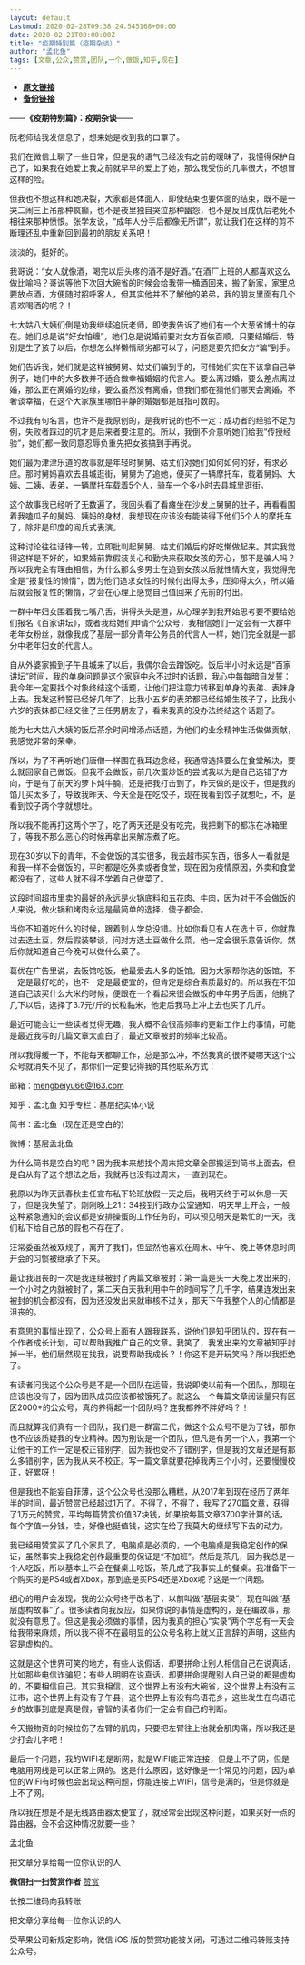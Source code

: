 ```yaml
---
layout: default
Lastmod: 2020-02-28T09:38:24.545168+00:00
date: 2020-02-21T00:00:00Z
title: "疫期特别篇（疫期杂谈）"
author: "孟北鱼"
tags: [文章,公众,赞赏,团队,一个,做饭,知乎,现在]
---
```


* [**原文链接**](http://mp.weixin.qq.com/s?__biz=MzI2MDY4MzA2Mg==&amp;mid=2247484811&amp;idx=1&amp;sn=6ab4ce2362e3275ea5af4611bef383f1&amp;chksm=ea64a1d2dd1328c425b273a9e52cb1a933781eef3e145561ff46aa691881d15bdeed1834fada#rd)
* [**备份链接**](http://archive.ph/x8y0t)


——**《疫期特别篇》：疫期杂谈**——

阮老师给我发信息了，想来她是收到我的口罩了。

我们在微信上聊了一些日常，但是我的语气已经没有之前的暧昧了，我懂得保护自己了，如果我在她爱上我之前就早早的爱上了她，那么我受伤的几率很大，不想冒这样的险。

但我也不想这样和她决裂，大家都是体面人，即使结束也要体面的结束，既不是一哭二闹三上吊那种疯癫，也不是夜里独自哭泣那种幽怨，也不是反目成仇后老死不相往来那种愤恨。张学友说，“成年人分手后都像无所谓”，就让我们在这样的剪不断理还乱中重新回到最初的朋友关系吧！

淡淡的，挺好的。

我哥说：“女人就像酒，喝完以后头疼的酒不是好酒。”在酒厂上班的人都喜欢这么做比喻吗？哥说等他下次回大碗省的时候会给我带一桶酒回来，搬了新家，家里总要放点酒，方便随时招呼客人，但其实他并不了解他的弟弟，我的朋友里面有几个喜欢喝酒的呢？！

七大姑八大姨们倒是劝我继续追阮老师，即使我告诉了她们有一个大葱省博士的存在。她们总是说“好女怕缠”，她们总是说婚前要对女方百依百顺，只要结婚后，特别是生了孩子以后，你想怎么样懒惰顽劣都可以了，问题是要先把女方“骗”到手。

她们告诉我，她们就是这样被舅舅、姑丈们骗到手的，可惜她们实在不该拿自己举例子，她们中的大多数并不适合做幸福婚姻的代言人。要么离过婚，要么差点离过婚，那么正在离婚的边缘，要么虽然没有离婚，但我们都在猜他们哪天会离婚，不奢谈幸福，在这个大家族里哪怕平静的婚姻都是屈指可数的。

不过我有句名言，也许不是我原创的，是我听说的也不一定：成功者的经验不足为例，失败者踩过的坑才是后来者要注意的。所以，我倒不介意听她们给我“传授经验”，她们都一致同意忍辱负重先把女孩搞到手再说。

她们最为津津乐道的故事就是年轻时舅舅、姑丈们对她们如何如何的好，有求必应。那时舅妈喜欢去县城逛街，舅舅为了追她，便买了一辆摩托车，载着舅妈、大姨、二姨、表弟，一辆摩托车载着5个人，骑车一个多小时去县城里逛街。

这个故事我已经听了无数遍了，我回头看了看瘫坐在沙发上舅舅的肚子，再看看围着我嗑瓜子的舅妈、姨妈的身材，我想现在应该没有能装得下他们5个人的摩托车了，除非是印度的阅兵式表演。

这种讨论往往话锋一转，立即批判起舅舅、姑丈们婚后的好吃懒做起来。其实我觉得这样是不好的，如果婚前靠假装关心和勤快来获取女孩的芳心，那不是骗人吗？所以我完全有理由相信，为什么那么多男士在追到女孩以后就性情大变，我觉得完全是“报复性的懒惰”，因为他们追求女性的时候付出得太多，压抑得太久，所以婚后就会报复性的懒惰，才会在心理上感觉自己值回来了先前的付出。

一群中年妇女围着我七嘴八舌，讲得头头是道，从心理学到我开始思考要不要给她们报名《百家讲坛》，或者我给她们申请个公众号，我相信她们一定会有一大群中老年女粉丝，就像我成了基层一部分青年公务员的代言人一样，她们完全就是一部分中老年妇女的代言人。

自从外婆家搬到子午县城来了以后，我偶尔会去蹭饭吃。饭后半小时永远是“百家讲坛”时间，我的单身问题是这个家庭中永不过时的话题，我心中每每暗自发誓：我今年一定要找个对象终结这个话题，让他们把注意力转移到单身的表弟、表妹身上去。我发这种誓已经好几年了，比我小五岁的表弟都已经结婚生孩子了，比我小六岁的表妹都已经交往了三任男朋友了，看来我真的没办法终结这个话题了。

能为七大姑八大姨的饭后茶余时间增添点话题，为他们的业余精神生活做做贡献，我感觉非常的荣幸。

所以，为了不再听她们唐僧一样围在我耳边念经，我通常选择要么在食堂解决，要么就回家自己做饭。但我不会做饭，前几次蛋炒饭的尝试我以为是自己选错了方向，于是有了前天的萝卜炖牛腩，还是把我打击到了，昨天做的是饺子，但是我的馅儿买太多了，导致我昨天、今天全是在吃饺子，现在我看到饺子就想吐，不，是看到饺子两个字就想吐。

所以我不能再打这两个字了，吃了两天还是没有吃完，我把剩下的都冻在冰箱里了，等我不那么恶心的时候再拿出来解冻煮了吃。

现在30岁以下的青年，不会做饭的其实很多，我去超市买东西，很多人一看就是和我一样不会做饭的，平时都是吃外卖或者食堂，现在因为疫情原因，外卖和食堂都没有了，这些人就不得不学着自己做菜了。

这段时间超市里卖的最好的永远是火锅底料和五花肉、牛肉，因为对于不会做饭的人来说，做火锅和烤肉永远是最简单的选择，傻子都会。

当你不知道吃什么的时候，跟着别人学总没错。比如你看见有人在选土豆，你就靠过去选土豆，然后假装攀谈，问对方选土豆做什么菜，他一定会很乐意告诉你，然后你就知道自己今晚可以做什么菜了。

葛优在广告里说，去饭馆吃饭，他最爱去人多的饭馆。因为大家帮你选的饭馆，不一定是最好吃的，也不一定是最便宜的，但肯定是综合素质最好的。所以我在不知道自己该买什么大米的时候，便跟在一个看起来很会做饭的中年男子后面，他挑了几下以后，选择了3.7元/斤的长粒黏米，他走后我马上冲上去也买了几斤。

最近可能会让一些读者觉得无趣，我大概不会很高频率的更新工作上的事情，可能是最近我写的几篇文章太直白了，最近文章被封的频率比较高。

所以我得缓一下，不能每天都聊工作，总是那么冲，不然我真的很怀疑哪天这个公众号就消失不见了，那你们一定要记得我的其他联系方式：

邮箱：mengbeiyu66@163.com

知乎：孟北鱼 知乎专栏：基层纪实体小说

简书：孟北鱼（现在还是空白的）

微博：基层孟北鱼

为什么简书是空白的呢？因为我本来想找个周末把文章全部搬运到简书上面去，但是自从有了这个想法之后，我就再也没有过周末，一直到现在。

我原以为昨天武春秋主任宣布私下轮班放假一天之后，我明天终于可以休息一天了，但是我失望了。刚刚晚上21：34接到行政办公室通知，明天早上开会，一般这种紧急通知的会议都是安排操蛋的工作任务的，可以预见明天是繁忙的一天，我们私下给自己放的假也不存在了。

汪常委虽然被双规了，离开了我们，但显然他喜欢在周末、中午、晚上等休息时间开会的习惯被继承了下来。

最让我沮丧的一次是我连续被封了两篇文章被封：第一篇是头一天晚上发出来的，一个小时之内就被封了，第二天白天我利用中午的时间写了几千字，结果连发出来被封的机会都没有，因为还没发出来就审核不过关，那天下午我整个人的心情都是沮丧的。

有意思的事情出现了，公众号上面有人跟我联系，说他们是知乎团队的，现在有一个作者成长计划，可以帮助我推广自己的文章。我笑了，我发出来的文章被知乎封掉一半，他们居然现在找我，说要帮助我成长？！你这不是开玩笑吗？所以我拒绝了。

有读者问我这个公众号是不是一个团队在运营，我说即使以前有一个团队，那现在应该也没有了，因为团队成员应该都被饿死了。就这么一个每篇文章阅读量只有区区2000+的公众号，真的养得起一个团队吗？连我都养不胖好吗？！

而且就算我们真有一个团队，我们是一群富二代，做这个公众号不是为了钱，那你也不应该质疑我的专业精神。因为别说是一个团队，但凡是有另一个人，我第一个让他干的工作一定是校正错别字，因为我也受不了错别字，但是我的文章还是有那么多错别字，因为我从来不校正。写一篇文章就要花掉我两三个小时，还要慢慢校正，好累呀！

但是我也不能妄自菲薄，这个公众号也没那么糟糕，从2017年到现在经历了两年半的时间，最近赞赏已经超过1万了。不得了，不得了，我写了270篇文章，获得了1万元的赞赏，平均每篇赞赏价值37块钱，如果按每篇文章3700字计算的话，每个字值一分钱，哇，好像也挺值钱，这实在给了我莫大的继续写下去的动力。

我已经用赞赏买了几个家具了，电脑桌是必须的，一个电脑桌是我稳定创作的保证，虽然事实上我稳定创作最重要的保证是“不加班”。然后是茶几，因为我总是一个人吃饭，所以基本上不会在餐桌上吃饭，茶几成了我事实上的餐桌。我准备下一个购买的是PS4或者Xbox，那到底是买PS4还是Xbox呢？这是一个问题。

细心的用户会发现，我的公众号终于改名了，以前叫做“基层实录”，现在叫做“基层虚构故事”了。很多读者向我反应，如果你说的事情是虚构的，是在编故事，那就没有意思了。但这是我必须做的事情，因为我真的担心“实录”两个字总有一天会给我带来麻烦，所以我不得不在最明显的公众号名称上就义正言辞的声明，这些内容是虚构的。

这就是这个世界可笑的地方，有些人说假话，却要拼命让别人相信自己在说真话，比如那些电信诈骗犯；有些人明明在说真话，却要拼命提醒别人自己说的都是虚构的，不要相信自己。其实我相信，这个世界上有没有大碗省，这个世界上有没有三江市，这个世界上有没有子午县，这个世界上有没有鸟语花乡，这些发生在鸟语花乡的故事到底是真是假，睿智的读者你们一定会有自己的判断。

今天搬物资的时候拉伤了左臂的肌肉，只要把左臂往上抬就会肌肉痛，所以我还是少打会儿字吧！

最后一个问题，我的WIFI老是断网，就是WIFI能正常连接，但是上不了网，但是电脑用网线是可以正常上网的。这是什么原因，这好像是一个常见的问题，因为单位的WiFi有时候也会出现这种问题，你能连接上WIFI，信号是满的，但是你就是上不了网。

所以我在想是不是无线路由器太便宜了，就经常会出现这种问题，如果买好一点的路由器，会不会这种情况就要一些？

孟北鱼

把文章分享给每一位你认识的人

 **微信扫一扫赞赏作者** [赞赏](##)

长按二维码向我转账

把文章分享给每一位你认识的人

受苹果公司新规定影响，微信 iOS 版的赞赏功能被关闭，可通过二维码转账支持公众号。

